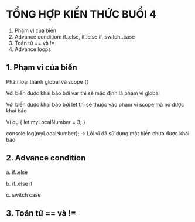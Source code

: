 # TỔNG HỢP KIẾN THỨC BUỔI 4

1. Phạm vi của biến
2. Advance condition: if..else, if..else if, switch..case
3. Toán tử == và !=
4. Advance loops

## 1. Phạm vi của biến

Phân loại thành global và scope {}

Với biến được khai báo bởi var thì sẽ mặc định là phạm vi global

Với biến được khai báo bởi let thì sẽ thuộc vào phạm vi scope mà nó được khai báo

Ví dụ
{
let myLocalNumber = 3;
}

console.log(myLocalNumber); -> Lỗi vì đã sử dụng một biến chưa được khai báo

## 2. Advance condition

a. if..else

b. if..else if

c. switch case

## 3. Toán tử == và !=
